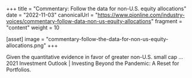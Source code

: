 +++
title = "Commentary: Follow the data for non-U.S. equity allocations"
date = "2022-11-03"
canonicalUrl = "https://www.pionline.com/industry-voices/commentary-follow-data-non-us-equity-allocations"
fragment = "content"
weight = 10

[asset]
    image = "commentary-follow-the-data-for-non-us-equity-allocations.png"
+++

Given the quantitative evidence in favor of greater non-U.S. small cap ... 
2021 Investment Outlook | Investing Beyond the Pandemic: A Reset for 
Portfolios.

